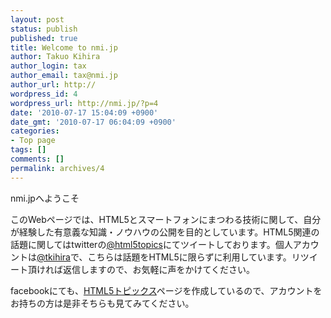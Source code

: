 ```yaml
---
layout: post
status: publish
published: true
title: Welcome to nmi.jp
author: Takuo Kihira
author_login: tax
author_email: tax@nmi.jp
author_url: http://
wordpress_id: 4
wordpress_url: http://nmi.jp/?p=4
date: '2010-07-17 15:04:09 +0900'
date_gmt: '2010-07-17 06:04:09 +0900'
categories:
- Top page
tags: []
comments: []
permalink: archives/4
---
```

<p>nmi.jpへようこそ</p>
<p>このWebページでは、HTML5とスマートフォンにまつわる技術に関して、自分が経験した有意義な知識・ノウハウの公開を目的としています。HTML5関連の話題に関してはtwitterの<a href="http://twitter.com/html5topics" target="_blank">@html5topics</a>にてツイートしております。個人アカウントは<a href="http://twitter.com/tkihira">@tkihira</a>で、こちらは話題をHTML5に限らずに利用しています。リツイート頂ければ返信しますので、お気軽に声をかけてください。</p>
<p>facebookにても、<a href="http://www.facebook.com/pages/Html5-%E3%83%88%E3%83%94%E3%83%83%E3%82%AF%E3%82%B9/148971838506661" target="_blank">HTML5トピックス</a>ページを作成しているので、アカウントをお持ちの方は是非そちらも見てみてください。</p>
